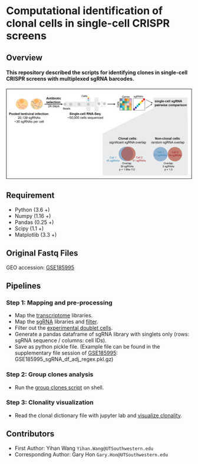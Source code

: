 # Computational identification of clonal cells in single-cell CRISPR screens

## Overview
#### This repository described the scripts for identifying clones in single-cell CRISPR screens with multiplexed sgRNA barcodes. 

![Over-view](./MISC/overview.png "Overview")

## Requirement
* Python (3.6 +)
* Numpy (1.16 +)
* Pandas (0.25 +)
* Scipy (1.1 +)
* Matplotlib (3.3 +)

## Original Fastq Files
GEO accession: [GSE185995](https://www.ncbi.nlm.nih.gov/geo/query/acc.cgi?acc=GSE185995)

## Pipelines 
### Step 1: Mapping and pre-processing 
* Map the [transcriptome](./Scripts/File_prep/log.10x_map.sh) libraries.
* Map the [sgRNA](./Scripts/File_prep/log_sgRNA_map.sh) libraries and [filter](./Scripts/File_prep/log.filter_umi.sh). 
* Filter out the [experimental doublet cells](./Scripts/File_prep/Filter_HTO_nova.ipynb).
* Generate a pandas dataframe of sgRNA library with singlets only (rows: sgRNA sequence / columns: cell IDs).
* Save as python pickle file. (Example file can be found in the supplementary file session of [GSE185995](https://www.ncbi.nlm.nih.gov/geo/query/acc.cgi?acc=GSE185995): GSE185995_sgRNA_df_adj_regex.pkl.gz)

### Step 2: Group clones analysis 
* Run the [group clones script](./Scripts/log.group_clones.sh "log.group_clones.sh") on shell.

### Step 3: Clonality visualization
* Read the clonal dictionary file with jupyter lab and [visualize clonality](./Notebooks/Visualize_clonality-Github.ipynb "Visualize_clonality").

## Contributors 
* First Author: Yihan Wang `Yihan.Wang@UTSouthwestern.edu`
* Corresponding Author: Gary Hon `Gary.Hon@UTSouthwestern.edu`
